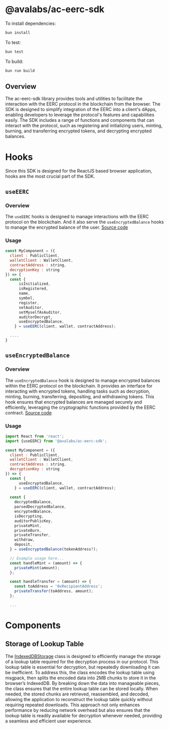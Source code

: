 # @avalabs/ac-eerc-sdk

To install dependencies:

```bash
bun install
```

To test:

```bash
bun test
```

To build:

```bash
bun run build
```


## Overview
The ac-eerc-sdk library provides tools and utilities to facilitate the interaction with the EERC protocol in the blockchain from the browser. The SDK is designed to simplify integration of the EERC into a client's dApps, enabling developers to leverage the protocol's features and capabilities easily. The SDK includes a range of functions and components that can interact with the protocol, such as registering and initializing users, minting, burning, and transferring encrypted tokens, and decrypting encrypted balances.

# Hooks
Since this SDK is designed for the ReactJS based browser application, hooks are the most crucial part of the SDK.

## `useEERC`
### Overview
The `useEERC` hooks is designed to manage interactions with the EERC protocol on the blockchain. And it also serve the `useEncryptedBalance` hooks to manage the encrypted balance of the user. [Source code](https://github.com/ava-labs/ac-eerc-sdk/blob/main/src/hooks/useEERC.tsx)

### Usage
```js
const MyComponent = ({
  client : PublicClient, 
  walletClient : WalletClient, 
  contractAddress : string, 
  decryptionKey : string
}) => {
  const {
      isInitialized,
      isRegistered,
      name,
      symbol,
      register,
      setAuditor,
      setMyselfAsAuditor,
      auditorDecrypt,
      useEncryptedBalance,
    } = useEERC(client, wallet, contractAddress);

  ....
}
```

## `useEncryptedBalance`

### Overview

The `useEncryptedBalance` hook is designed to manage encrypted balances within the EERC protocol on the blockchain. It provides an interface for interacting with encrypted tokens, handling tasks such as decryption, minting, burning, transferring, depositing, and withdrawing tokens. This hook ensures that encrypted balances are managed securely and efficiently, leveraging the cryptographic functions provided by the EERC contract. [Source code](https://github.com/ava-labs/ac-eerc-sdk/blob/main/src/hooks/useEncryptedBalance.tsx)

### Usage

```javascript
import React from 'react';
import {useEERC} from '@avalabs/ac-eerc-sdk';

const MyComponent = ({
  client : PublicClient, 
  walletClient : WalletClient, 
  contractAddress : string, 
  decryptionKey : string
}) => {
  const {
      useEncryptedBalance,
    } = useEERC(client, wallet, contractAddress);
    
  const {
    decryptedBalance,
    parsedDecryptedBalance,
    encryptedBalance,
    isDecrypting,
    auditorPublicKey,
    privateMint,
    privateBurn,
    privateTransfer,
    withdraw,
    deposit,
  } = useEncryptedBalance(tokenAddress?);

  // Example usage here...
  const handleMint = (amount) => {
    privateMint(amount);
  };

  const handleTransfer = (amount) => {
    const toAddress = '0xRecipientAddress';
    privateTransfer(toAddress, amount);
  };

  ...
```



# Components
## Storage of Lookup Table
The [IndexedDBStorage](https://github.com/ava-labs/ac-eerc-sdk/blob/main/src/helpers/storage.ts) class is designed to efficiently manage the storage of a lookup table required for the decryption process in our protocol. This lookup table is essential for decryption, but repeatedly downloading it can be inefficient. To address this, the class encodes the lookup table using msgpack, then splits the encoded data into 2MB chunks to store it in the browser’s IndexedDB. By breaking down the data into manageable pieces, the class ensures that the entire lookup table can be stored locally. When needed, the stored chunks are retrieved, reassembled, and decoded, allowing the application to reconstruct the lookup table quickly without requiring repeated downloads. This approach not only enhances performance by reducing network overhead but also ensures that the lookup table is readily available for decryption whenever needed, providing a seamless and efficient user experience.